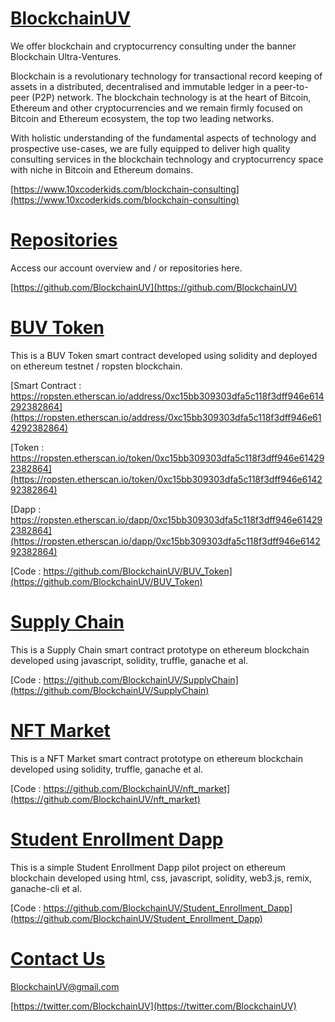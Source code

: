 # [BlockchainUV](https://blockchainuv.github.io)

We offer blockchain and cryptocurrency consulting under the banner Blockchain Ultra-Ventures.

Blockchain is a revolutionary technology for transactional record keeping of assets in a distributed, decentralised and immutable ledger in a peer-to-peer (P2P) network. The blockchain technology is at the heart of Bitcoin, Ethereum and other cryptocurrencies and we remain firmly focused on Bitcoin and Ethereum ecosystem, the top two leading networks.

With holistic understanding of the fundamental aspects of technology and prospective use-cases, we are fully equipped to deliver high quality consulting services in the blockchain technology and cryptocurrency space with niche in Bitcoin and Ethereum domains.

[https://www.10xcoderkids.com/blockchain-consulting](https://www.10xcoderkids.com/blockchain-consulting)

# [Repositories](https://github.com/BlockchainUV)

Access our account overview and / or repositories here.

[https://github.com/BlockchainUV](https://github.com/BlockchainUV)

# [BUV Token](https://github.com/BlockchainUV/BUV_Token)

This is a BUV Token smart contract developed using solidity and deployed on ethereum testnet / ropsten blockchain.

[Smart Contract : https://ropsten.etherscan.io/address/0xc15bb309303dfa5c118f3dff946e614292382864](https://ropsten.etherscan.io/address/0xc15bb309303dfa5c118f3dff946e614292382864)

[Token : https://ropsten.etherscan.io/token/0xc15bb309303dfa5c118f3dff946e614292382864](https://ropsten.etherscan.io/token/0xc15bb309303dfa5c118f3dff946e614292382864)

[Dapp : https://ropsten.etherscan.io/dapp/0xc15bb309303dfa5c118f3dff946e614292382864](https://ropsten.etherscan.io/dapp/0xc15bb309303dfa5c118f3dff946e614292382864)

[Code : https://github.com/BlockchainUV/BUV_Token](https://github.com/BlockchainUV/BUV_Token)

# [Supply Chain](https://github.com/BlockchainUV/SupplyChain)

This is a Supply Chain smart contract prototype on ethereum blockchain developed using javascript, solidity, truffle, ganache et al.

[Code : https://github.com/BlockchainUV/SupplyChain](https://github.com/BlockchainUV/SupplyChain)

# [NFT Market](https://github.com/BlockchainUV/nft_market)

This is a NFT Market smart contract prototype on ethereum blockchain developed using solidity, truffle, ganache et al.

[Code : https://github.com/BlockchainUV/nft_market](https://github.com/BlockchainUV/nft_market)

# [Student Enrollment Dapp](https://github.com/BlockchainUV/Student_Enrollment_Dapp)

This is a simple Student Enrollment Dapp pilot project on ethereum blockchain developed using html, css, javascript, solidity, web3.js, remix, ganache-cli et al.

[Code : https://github.com/BlockchainUV/Student_Enrollment_Dapp](https://github.com/BlockchainUV/Student_Enrollment_Dapp)

# [Contact Us](mailto:BlockchainUV@gmail.com)

[BlockchainUV@gmail.com](mailto:BlockchainUV@gmail.com)

[https://twitter.com/BlockchainUV](https://twitter.com/BlockchainUV)
